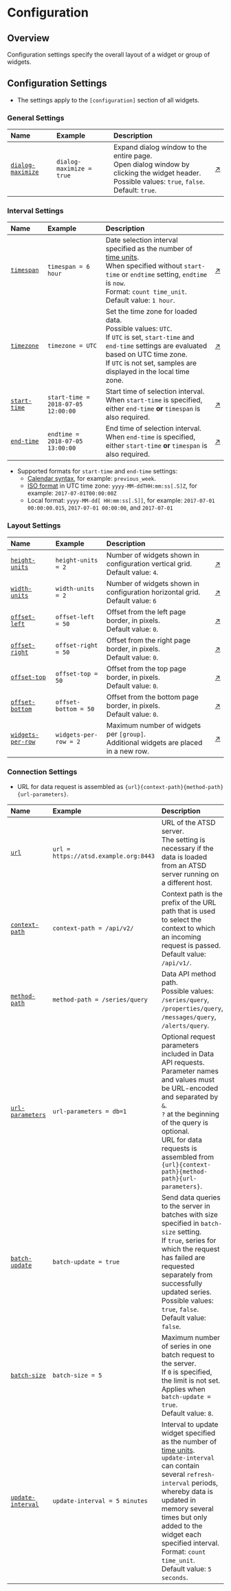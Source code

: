 # Configuration

## Overview

Configuration settings specify the overall layout of a widget or group of widgets.

## Configuration Settings

* The settings apply to the `[configuration]` section of all widgets.

### General Settings

Name | Example | Description | &nbsp;
:--|:--|:--|:--
<a name="dialog-maximize"></a>[`dialog-maximize`](#dialog-maximize)  |  `dialog-maximize = true`  |  Expand dialog window to the entire page.<br>Open dialog window by clicking the widget header.<br>Possible values: `true`, `false`.<br>Default: `true`.  |  [↗](https://apps.axibase.com/chartlab/8bc68a84)

### Interval Settings

Name | Example | Description | &nbsp;
:--|:--|:--|:--
<a name="timespan"></a>[`timespan`](#timespan) | `timespan = 6 hour` | Date selection interval specified as the number of [time units](https://axibase.com/docs/atsd/api/data/series/time-unit.html).<br>When specified without `start-time` or `endtime` setting, `endtime` is `now`.<br>Format: `count time_unit`.<br>Default value: `1 hour`.| [↗](https://apps.axibase.com/chartlab/750ca5ce)
<a name="timezone"></a>[`timezone`](#timezone) | `timezone = UTC` | Set the time zone for loaded data.<br>Possible values: `UTC`.<br>If `UTC` is set, `start-time` and `end-time` settings are evaluated based on UTC time zone.<br>If `UTC` is not set, samples are displayed in the local time zone. | [↗](https://apps.axibase.com/chartlab/6db040aa)
<a name="start-time"></a>[`start-time`](#start-time)| `start-time = 2018-07-05 12:00:00` | Start time of selection interval.<br>When `start-time` is specified, either `end-time` **or** `timespan` is also required. | [↗](https://apps.axibase.com/chartlab/1745924e)
<a name="end-time"></a>[`end-time`](#end-time) | `endtime = 2018-07-05 13:00:00` | End time of selection interval.<br>When `end-time` is specified, either `start-time` **or** `timespan` is also required.| [↗](https://apps.axibase.com/chartlab/3757d094)

* Supported formats for `start-time` and `end-time` settings:
  * [Calendar syntax](https://axibase.com/docs/atsd/shared/calendar.html), for example: `previous_week`.
  * [ISO format](https://axibase.com/docs/atsd/shared/date-format.html) in UTC time zone: `yyyy-MM-ddTHH:mm:ss[.S]Z`, for example: `2017-07-01T00:00:00Z`
  * Local format: `yyyy-MM-dd[ HH:mm:ss[.S]]`, for example: `2017-07-01 00:00:00.015`, `2017-07-01 00:00:00`, and `2017-07-01`

### Layout Settings

Name | Example | Description | &nbsp;
:--|:--|:--|:--
<a name="height-units"></a>[`height-units`](#height-units) |`height-units = 2`| Number of widgets shown in configuration vertical grid.<br>Default value: `4`.|[↗](https://apps.axibase.com/chartlab/eb14dcd0)
<a name="width-units"></a>[`width-units`](#width-units)|`width-units = 2`| Number of widgets shown in configuration horizontal grid.<br>Default value: `6`|[↗](https://apps.axibase.com/chartlab/b0290f20)
<a name="offset-left"></a>[`offset-left`](#offset-left) | `offset-left = 50` | Offset from the left page border, in pixels.<br>Default value: `0`. | [↗](https://apps.axibase.com/chartlab/8e901887)
<a name="offset-right"></a>[`offset-right`](#offset-right) | `offset-right = 50` | Offset from the right page border, in pixels.<br>Default value: `0`. | [↗](https://apps.axibase.com/chartlab/59feef54)
<a name="offset-top"></a>[`offset-top`](#offset-top) | `offset-top = 50` | Offset from the top page border, in pixels.<br>Default value: `0`. | [↗](https://apps.axibase.com/chartlab/706f24e5)
<a name="offset-bottom"></a>[`offset-bottom`](#offset-bottom) | `offset-bottom = 50` | Offset from the bottom page border, in pixels.<br>Default value: `0`. | [↗](https://apps.axibase.com/chartlab/5e7b62aa)
<a name="widgets-per-row"></a>[`widgets-per-row`](#widgets-per-row)  |  `widgets-per-row = 2`  | Maximum number of widgets per `[group]`.<br> Additional widgets are placed in a new row.  |  [↗](https://apps.axibase.com/chartlab/90047c70) |

### Connection Settings

* URL for data request is assembled as `{url}{context-path}{method-path}{url-parameters}`.

Name | Example | Description | &nbsp;
:--|:--|:--|:--
<a name="url"></a>[`url`](#url) | `url = https://atsd.example.org:8443` | URL of the ATSD server.<br>The setting is necessary if the data is loaded from an ATSD server running on a different host. | [↗](https://apps.axibase.com/chartlab/b26d4089)
<a name="context-path"></a>[`context-path`](#context-path) | `context-path = /api/v2/`| Context path is the prefix of the URL path that is used to select the context to which an incoming request is passed.<br>Default value: `/api/v1/`.|[↗](https://apps.axibase.com/chartlab/0d977bfc)
<a name="method-path"></a>[`method-path`](#method-path) | `method-path = /series/query` | Data API method path.<br>Possible values: `/series/query`, `/properties/query`, `/messages/query`, `/alerts/query`. | [↗](https://apps.axibase.com/chartlab/ba823304)
<a name="url-parameters"></a>[`url-parameters`](#url-parameters) | `url-parameters = db=1` | Optional request parameters included in Data API requests.<br>Parameter names and values must be URL-encoded and separated by `&`.<br>`?` at the beginning of the query is optional.<br>URL for data requests is assembled from `{url}{context-path}{method-path}{url-parameters}`. | [↗](https://apps.axibase.com/chartlab/0b7bf889)|
<a name="batch-update"></a>[`batch-update`](#batch-update) | `batch-update = true`| Send data queries to the server in batches with size specified in `batch-size` setting.<br>If `true`, series for which the request has failed are requested separately from successfully updated series.<br>Possible values: `true`, `false`.<br>Default value: `false`.| [↗](https://apps.axibase.com/chartlab/64afe502)
<a name="batch-size"></a>[`batch-size`](#batch-size) | `batch-size = 5` | Maximum number of series in one batch request to the server.<br>If `0` is specified, the limit is not set.<br>Applies when `batch-update = true`.<br>Default value: `8`.| [↗](https://apps.axibase.com/chartlab/d2352c01)
<a name="update-interval"></a>[`update-interval`](#update-interval) | `update-interval = 5 minutes` | Interval to update widget specified as the number of [time units](https://axibase.com/docs/atsd/api/data/series/time-unit.html).<br>`update-interval` can contain several `refresh-interval` periods, whereby data is updated in memory several times but only added to the widget each specified interval.<br>Format: `count time_unit`.<br>Default value: `5 seconds`. | [↗](https://apps.axibase.com/chartlab/b9cc7c50)
